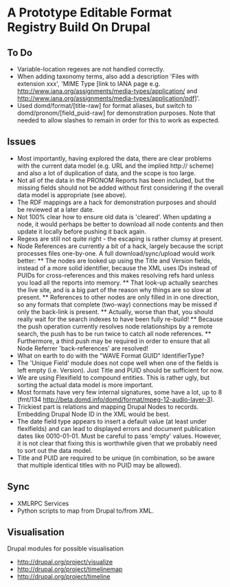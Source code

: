A Prototype Editable Format Registry Build On Drupal
====================================================

To Do
-----
* Variable-location regexes are not handled correctly.
* When adding taxonomy terms, also add a description 'Files with extension xxx', 'MIME Type [link to IANA page e.g. http://www.iana.org/assignments/media-types/application/ and http://www.iana.org/assignments/media-types/application/pdf]'.
* Used domd/format/[title-raw] for format aliases, but switch to domd/pronom/[field_puid-raw] for demonstration purposes. Note that needed to allow slashes to remain in order for this to work as expected.

Issues
------ 
* Most importantly, having explored the data, there are clear problems with the current data model (e.g. URL and the implied http:// scheme) and also a lot of duplication of data, and the scope is too large.
* Not all of the data in the PRONOM Reports has been included, but the missing fields should not be added without first considering if the overall data model is appropriate (see above).
* The RDF mappings are a hack for demonstration purposes and should be reviewed at a later date.
* Not 100% clear how to ensure old data is 'cleared'. When updating a node, it would perhaps be better to download all node contents and then update it locally before pushing it back again.
* Regexs are still not quite right - the escaping is rather clumsy at present.
* Node References are currently a bit of a hack, largely because the script processes files one-by-one. A full download/sync/upload would work better:
** The nodes are looked up using the Title and Version fields, instead of a more solid identifier, because the XML uses IDs instead of PUIDs for cross-references and this makes resolving refs hard unless you load all the reports into memory.
** That look-up actually searches the live site, and is a big part of the reason why things are so slow at present.
** References to other nodes are only filled in in one direction, so any formats that complete (two-way) connections may be missed if only the back-link is present.
** Actually, worse than that, you should really wait for the search indexes to have been fully re-build!
** Because the push operation currently resolves node relationships by a remote search, the push has to be run twice to catch all node references.
** Furthermore, a third push may be required in order to ensure that all Node Referrer 'back-references' are resolved!
* What on earth to do with the "WAVE Format GUID" IdentifierType?
* The 'Unique Field' module does not cope well when one of the fields is left empty (i.e. Version). Just Title and PUID should be sufficient for now.
* We are using Flexifield to compound entities. This is rather ugly, but sorting the actual data model is more important.
* Most formats have very few internal signatures, some have a lot, up to 8 (fmt/134 http://beta.domd.info/domd/format/mpeg-12-audio-layer-3).
* Trickiest part is relations and mapping Drupal Nodes to records. Embedding Drupal Node ID in the XML would be best.
* The date field type appears to insert a default value (at least under flexifields) and can lead to displayed errors and document publication dates like 0010-01-01. Must be careful to pass 'empty' values. However, it is not clear that fixing this is worthwhile given that we probably need to sort out the data model.
* Title and PUID are required to be unique (in combination, so be aware that multiple identical titles with no PUID may be allowed).


Sync
----
* XMLRPC Services
* Python scripts to map from Drupal to/from XML.

Visualisation
-------------

Drupal modules for possible visualisation

* http://drupal.org/project/visualize
* http://drupal.org/project/timelinemap
* http://drupal.org/project/timeline

 
